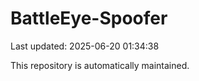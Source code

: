 # BattleEye-Spoofer

Last updated: 2025-06-20 01:34:38

This repository is automatically maintained.
